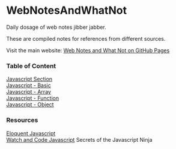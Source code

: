 # WebNotesAndWhatNot
<p>Daily dosage of web notes jibber jabber.</p>
<p>These are compiled notes for references from different sources.</p>
<p>Visit the main website: <a href="https://wongjennie.github.io/WebNotesAndWhatNot" target="_blank">Web Notes and What Not on GitHub Pages</a></p>

### Table of Content
<p>
<a href="https://wongjennie.github.io/WebNotesAndWhatNot" target="_blank">Javascript Section</a>
<br />
<a href="https://wongjennie.github.io/WebNotesAndWhatNot/notes/javascript/javascript.html#basic">Javascript - Basic</a><br />
<a href="https://wongjennie.github.io/WebNotesAndWhatNot/notes/javascript/javascript.html#array">Javascript - Array</a><br />
<a href="https://wongjennie.github.io/WebNotesAndWhatNot/notes/javascript/javascript.html#function">Javascript - Function</a><br />
<a href="https://wongjennie.github.io/WebNotesAndWhatNot/notes/javascript/javascript.html#object">Javascript - Object</a><br /></p>

### Resources
<a href="https://eloquentjavascript.net/" target="_blank">Eloquent Javascript</a><br />
<a href="https://watchandcode.com/" target="_blank">Watch and Code Javascript</a>
Secrets of the Javascript Ninja